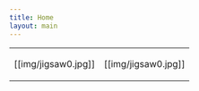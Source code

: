```yaml
---
title: Home
layout: main
---
```


<center>
<table>
<tr><td valign=middle>


[[img/jigsaw0.jpg]]

</td><td valign=middle>

[[img/jigsaw0.jpg]]

</td></tr></table>
</center>


